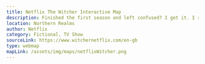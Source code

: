 ```yaml
---
title: Netflix The Witcher Interactive Map
description: Finished the first season and left confused? I get it. I read the books and knew what was when but the time/location aspect if this series is seriously irritating. That's why they made this beautiful map with amazing animation to enlighten the fans and anyone interested. It's also a great way to catch up before season 2, but who does not retwatch the first season?
location: Northern Realms 
author: Netflix
category: Fictional, TV Show
sourceLink: https://www.witchernetflix.com/en-gb
type: webmap
mapLink: /assets/img/maps/netflixWitcher.png
---
```

